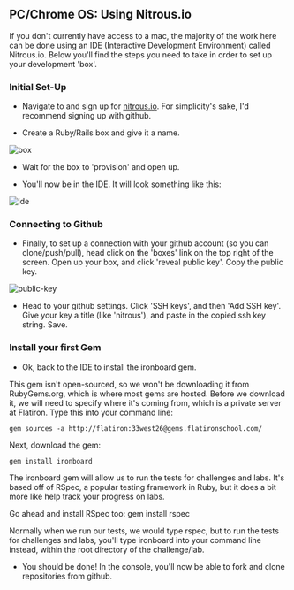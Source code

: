 ## PC/Chrome OS: Using Nitrous.io

If you don't currently have access to a mac, the majority of the work here can be done using an IDE (Interactive Development Environment) called Nitrous.io. Below you'll find the steps you need to take in order to set up your development 'box'.

### Initial Set-Up
+ Navigate to and sign up for [nitrous.io](https://www.nitrous.io/). For simplicity's sake, I'd recommend signing up with github.

+ Create a Ruby/Rails box and give it a name.

![box](https://s3.amazonaws.com/after-school-assets/nitrous-box.png)

+ Wait for the box to 'provision' and open up.

+ You'll now be in the IDE. It will look something like this:

![ide](https://s3.amazonaws.com/after-school-assets/nitrous-ide.png)

### Connecting to Github
+ Finally, to set up a connection with your github account (so you can clone/push/pull), head click on the 'boxes' link on the top right of the screen. Open up your box, and click 'reveal public key'. Copy the public key.

![public-key](https://s3.amazonaws.com/after-school-assets/copy-public-key.png)

+ Head to your github settings. Click 'SSH keys', and then 'Add SSH key'. Give your key a title (like 'nitrous'), and paste in the copied ssh key string. Save.

### Install your first Gem

+ Ok, back to the IDE to install the ironboard gem.

This gem isn't open-sourced, so we won't be downloading it from RubyGems.org, which is where most gems are hosted. Before we download it, we will need to specify where it's coming from, which is a private server at Flatiron. Type this into your command line:

`gem sources -a http://flatiron:33west26@gems.flatironschool.com/`

Next, download the gem:

`gem install ironboard`

The ironboard gem will allow us to run the tests for challenges and labs. It's based off of RSpec, a popular testing framework in Ruby, but it does a bit more like help track your progress on labs.

Go ahead and install RSpec too: gem install rspec

Normally when we run our tests, we would type rspec, but to run the tests for challenges and labs, you'll type ironboard into your command line instead, within the root directory of the challenge/lab.

+ You should be done! In the console, you'll now be able to fork and clone repositories from github.